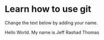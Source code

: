 # Learn how to use git
Change the text below by adding your name.

Hello World. My name is Jeff Rashad Thomas
